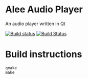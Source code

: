# Alee Audio Player
An audio player written in Qt

[![Build status](https://ci.appveyor.com/api/projects/status/6ifpgxms79l4q0u2?svg=true)](https://ci.appveyor.com/project/Alee14/aleeplayer) [![Build Status](https://travis-ci.org/aleeproductions/AleePlayer.svg?branch=master)](https://travis-ci.org/aleeproductions/AleePlayer)

# Build instructions
```
qmake
make
```

